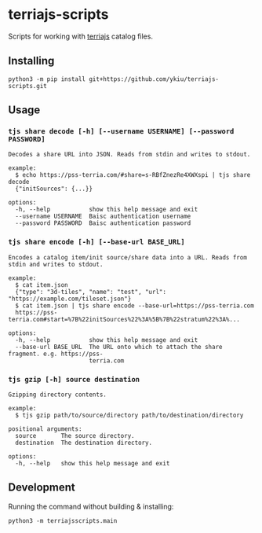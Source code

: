 <!-- This document is auto-generated with generatereadme.py. Please do not edit this file directory and instad edit the script file. -->

# terriajs-scripts

Scripts for working with [terriajs](https://github.com/TerriaJS/terriajs) catalog files.

## Installing

```
python3 -m pip install git+https://github.com/ykiu/terriajs-scripts.git
```

## Usage

### `tjs share decode [-h] [--username USERNAME] [--password PASSWORD]`

```
Decodes a share URL into JSON. Reads from stdin and writes to stdout. 

example:
  $ echo https://pss-terria.com/#share=s-RBfZnezRe4XWXspi | tjs share decode
  {"initSources": {...}}

options:
  -h, --help           show this help message and exit
  --username USERNAME  Baisc authentication username
  --password PASSWORD  Baisc authentication password
```

### `tjs share encode [-h] [--base-url BASE_URL]`

```
Encodes a catalog item/init source/share data into a URL. Reads from stdin and writes to stdout.

example:
  $ cat item.json
  {"type": "3d-tiles", "name": "test", "url": "https://example.com/tileset.json"}
  $ cat item.json | tjs share encode --base-url=https://pss-terria.com
  https://pss-terria.com#start=%7B%22initSources%22%3A%5B%7B%22stratum%22%3A%...

options:
  -h, --help           show this help message and exit
  --base-url BASE_URL  The URL onto which to attach the share fragment. e.g. https://pss-
                       terria.com
```

### `tjs gzip [-h] source destination`

```
Gzipping directory contents.

example:
  $ tjs gzip path/to/source/directory path/to/destination/directory

positional arguments:
  source       The source directory.
  destination  The destination directory.

options:
  -h, --help   show this help message and exit
```

## Development

Running the command without building & installing:

```
python3 -m terriajsscripts.main
```

